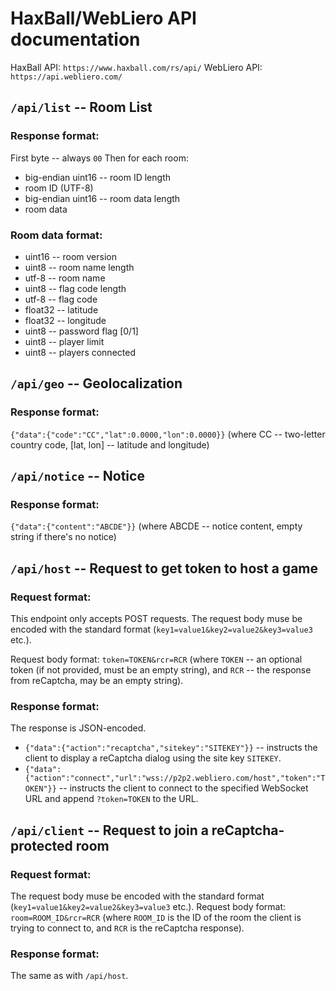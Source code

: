 # HaxBall/WebLiero API documentation
HaxBall API: `https://www.haxball.com/rs/api/`
WebLiero API: `https://api.webliero.com/`
## `/api/list` -- Room List
### Response format:
First byte -- always `00`
Then for each room:
* big-endian uint16 -- room ID length
* room ID (UTF-8)
* big-endian uint16 -- room data length
* room data
### Room data format:
* uint16 -- room version
* uint8 -- room name length
* utf-8 -- room name
* uint8 -- flag code length
* utf-8 -- flag code
* float32 -- latitude
* float32 -- longitude
* uint8 -- password flag [0/1]
* uint8 -- player limit
* uint8 -- players connected
## `/api/geo` -- Geolocalization
### Response format:
`{"data":{"code":"CC","lat":0.0000,"lon":0.0000}}`
(where CC -- two-letter country code, [lat, lon] -- latitude and longitude)
## `/api/notice` -- Notice
### Response format:
`{"data":{"content":"ABCDE"}}`
(where ABCDE -- notice content, empty string if there's no notice)
## `/api/host` -- Request to get token to host a game
### Request format:
This endpoint only accepts POST requests.
The request body muse be encoded with the standard format (`key1=value1&key2=value2&key3=value3` etc.).

Request body format: `token=TOKEN&rcr=RCR` (where `TOKEN` -- an optional token (if not provided, must be an empty string), and `RCR` -- the response from reCaptcha, may be an empty string).
### Response format:
The response is JSON-encoded.
* `{"data":{"action":"recaptcha","sitekey":"SITEKEY"}}` -- instructs the client to display a reCaptcha dialog using the site key `SITEKEY`.
* `{"data":{"action":"connect","url":"wss://p2p2.webliero.com/host","token":"TOKEN"}}` -- instructs the client to connect to the specified WebSocket URL and append `?token=TOKEN` to the URL.
## `/api/client` -- Request to join a reCaptcha-protected room
### Request format:
The request body muse be encoded with the standard format (`key1=value1&key2=value2&key3=value3` etc.).
Request body format: `room=ROOM_ID&rcr=RCR` (where `ROOM_ID` is the ID of the room the client is trying to connect to, and `RCR` is the reCaptcha response).
### Response format:
The same as with `/api/host`.
